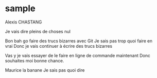# sample
Alexis CHASTANG

Je vais dire pleins de choses nul


Bon bah go faire des trucs bizarres avec Git
Je sais pas trop quoi faire en vrai
Donc je vais continuer à écrire des trucs bizarres

Vas y je vais essayer de le faire en ligne de commande maintenant
Donc souhaites moi bonne chance.

Maurice la banane
Je sais pas quoi dire

